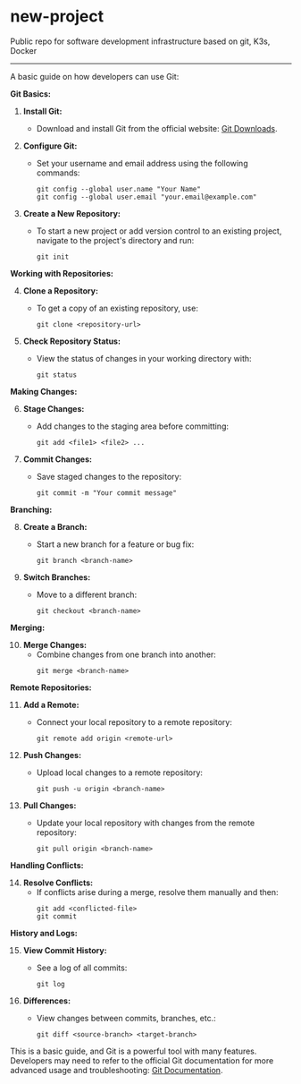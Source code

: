 # new-project
 Public repo for software development infrastructure based on git, K3s, Docker

 ---

 A basic guide on how developers can use Git:

**Git Basics:**

1. **Install Git:**
   - Download and install Git from the official website: [Git Downloads](https://git-scm.com/downloads).

2. **Configure Git:**
   - Set your username and email address using the following commands:
     ```
     git config --global user.name "Your Name"
     git config --global user.email "your.email@example.com"
     ```

3. **Create a New Repository:**
   - To start a new project or add version control to an existing project, navigate to the project's directory and run:
     ```
     git init
     ```

**Working with Repositories:**

4. **Clone a Repository:**
   - To get a copy of an existing repository, use:
     ```
     git clone <repository-url>
     ```

5. **Check Repository Status:**
   - View the status of changes in your working directory with:
     ```
     git status
     ```

**Making Changes:**

6. **Stage Changes:**
   - Add changes to the staging area before committing:
     ```
     git add <file1> <file2> ...
     ```

7. **Commit Changes:**
   - Save staged changes to the repository:
     ```
     git commit -m "Your commit message"
     ```

**Branching:**

8. **Create a Branch:**
   - Start a new branch for a feature or bug fix:
     ```
     git branch <branch-name>
     ```

9. **Switch Branches:**
   - Move to a different branch:
     ```
     git checkout <branch-name>
     ```

**Merging:**

10. **Merge Changes:**
    - Combine changes from one branch into another:
      ```
      git merge <branch-name>
      ```

**Remote Repositories:**

11. **Add a Remote:**
    - Connect your local repository to a remote repository:
      ```
      git remote add origin <remote-url>
      ```

12. **Push Changes:**
    - Upload local changes to a remote repository:
      ```
      git push -u origin <branch-name>
      ```

13. **Pull Changes:**
    - Update your local repository with changes from the remote repository:
      ```
      git pull origin <branch-name>
      ```

**Handling Conflicts:**

14. **Resolve Conflicts:**
    - If conflicts arise during a merge, resolve them manually and then:
      ```
      git add <conflicted-file>
      git commit
      ```

**History and Logs:**

15. **View Commit History:**
    - See a log of all commits:
      ```
      git log
      ```

16. **Differences:**
    - View changes between commits, branches, etc.:
      ```
      git diff <source-branch> <target-branch>
      ```

This is a basic guide, and Git is a powerful tool with many features. Developers may need to refer to the official Git documentation for more advanced usage and troubleshooting: [Git Documentation](https://git-scm.com/doc).
